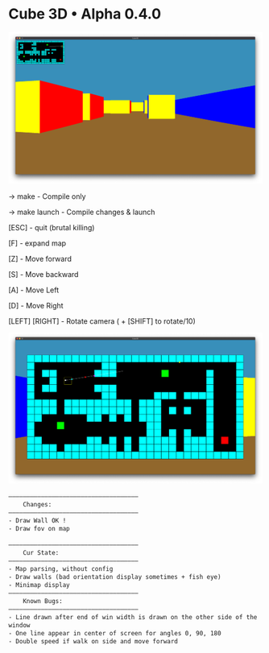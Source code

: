 # Cube 3D • Alpha 0.4.0

![Cube3D Screenshot](/images/screen3.png)

-> make - Compile only

-> make launch - Compile changes & launch


[ESC] - quit (brutal killing)

[F] - expand map

[Z] - Move forward

[S] - Move backward

[A] - Move Left

[D] - Move Right

[LEFT] [RIGHT] - Rotate camera ( + [SHIFT] to rotate/10)

![Cube3D Minimap expanded](/images/screen2.png)


	————————————————————————————————————
		Changes:
	————————————————————————————————————
	- Draw Wall OK !
	- Draw fov on map

    ————————————————————————————————————
		Cur State:
	————————————————————————————————————
	- Map parsing, without config
	- Draw walls (bad orientation display sometimes + fish eye)
	- Minimap display
	————————————————————————————————————
    	Known Bugs:
	————————————————————————————————————
	- Line drawn after end of win width is drawn on the other side of the window
	- One line appear in center of screen for angles 0, 90, 180
	- Double speed if walk on side and move forward
